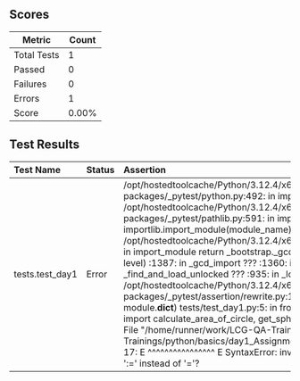 ## Scores

| Metric      | Count |
|-------------|-------|
| Total Tests | 1     |
| Passed      | 0     |
| Failures    | 0     |
| Errors      | 1     |
| Score       | 0.00% |

## Test Results

| Test Name       | Status   | Assertion                                                                                                                                                                                                                                                                                                                                                                                                                                                                                                                                                                                                                                                                                                                                                                                                                                                                                                                                                                                                                                                                                                                                                                                                                                          |
|:----------------|:---------|:---------------------------------------------------------------------------------------------------------------------------------------------------------------------------------------------------------------------------------------------------------------------------------------------------------------------------------------------------------------------------------------------------------------------------------------------------------------------------------------------------------------------------------------------------------------------------------------------------------------------------------------------------------------------------------------------------------------------------------------------------------------------------------------------------------------------------------------------------------------------------------------------------------------------------------------------------------------------------------------------------------------------------------------------------------------------------------------------------------------------------------------------------------------------------------------------------------------------------------------------------|
| tests.test_day1 | Error    | /opt/hostedtoolcache/Python/3.12.4/x64/lib/python3.12/site-packages/_pytest/python.py:492: in importtestmodule   mod = import_path( /opt/hostedtoolcache/Python/3.12.4/x64/lib/python3.12/site-packages/_pytest/pathlib.py:591: in import_path   importlib.import_module(module_name) /opt/hostedtoolcache/Python/3.12.4/x64/lib/python3.12/importlib/__init__.py:90: in import_module   return _bootstrap._gcd_import(name[level:], package, level) <frozen importlib._bootstrap>:1387: in _gcd_import   ??? <frozen importlib._bootstrap>:1360: in _find_and_load   ??? <frozen importlib._bootstrap>:1331: in _find_and_load_unlocked   ??? <frozen importlib._bootstrap>:935: in _load_unlocked   ??? /opt/hostedtoolcache/Python/3.12.4/x64/lib/python3.12/site-packages/_pytest/assertion/rewrite.py:178: in exec_module   exec(co, module.__dict__) tests/test_day1.py:5: in <module>   from python.basics.day1_Assignment import calculate_area_of_circle, get_sphere_volume, difference_from_17, \ E   File "/home/runner/work/LCG-QA-Trainings/LCG-QA-Trainings/python/basics/day1_Assignment.py", line 47 E    if number=number-17: E     ^^^^^^^^^^^^^^^^ E  SyntaxError: invalid syntax. Maybe you meant '==' or ':=' instead of '='? |
